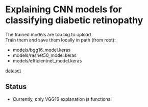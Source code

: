 # Explaining CNN models for classifying diabetic retinopathy
The trained models are too big to upload \
Train them and save them locally in path (from root):
- models/bgg16_model.keras
- models/resnet50_model.keras
- models/efficientnet_model.keras

[dataset](https://www.kaggle.com/datasets/sovitrath/diabetic-retinopathy-224x224-gaussian-filtered)

## Status
- Currently, only VGG16 explanation is functional
